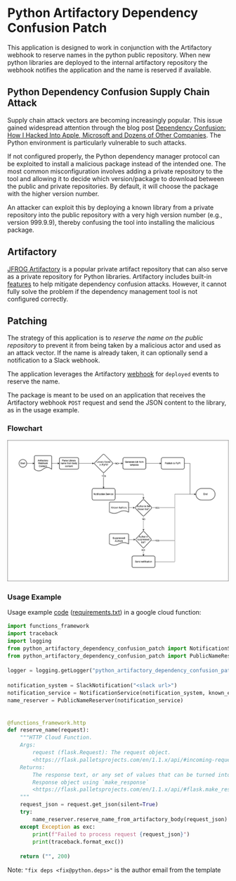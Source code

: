 # Python Artifactory Dependency Confusion Patch

This application is designed to work in conjunction with the Artifactory webhook to reserve names in the python public repository. When new python libraries are deployed to the internal artifactory repository the webhook notifies the application and the name is reserved if available.

## Python Dependency Confusion Supply Chain Attack

Supply chain attack vectors are becoming increasingly popular. This issue gained widespread attention through the blog post [Dependency Confusion: How I Hacked Into Apple, Microsoft and Dozens of Other Companies](https://medium.com/@alex.birsan/dependency-confusion-4a5d60fec610). The Python environment is particularly vulnerable to such attacks.

If not configured properly, the Python dependency manager protocol can be exploited to install a malicious package instead of the intended one. The most common misconfiguration involves adding a private repository to the tool and allowing it to decide which version/package to download between the public and private repositories. By default, it will choose the package with the higher version number.

An attacker can exploit this by deploying a known library from a private repository into the public repository with a very high version number (e.g., version 999.9.9), thereby confusing the tool into installing the malicious package.

## Artifactory

[JFROG Artifactory](https://jfrog.com/artifactory/) is a popular private artifact repository that can also serve as a private repository for Python libraries. Artifactory includes built-in [features](https://jfrog.com/blog/addressing-the-npm-manifest-confusion-vulnerability/) to help mitigate dependency confusion attacks. However, it cannot fully solve the problem if the dependency management tool is not configured correctly.

## Patching

The strategy of this application is to *reserve the name on the public repository* to prevent it from being taken by a malicious actor and used as an attack vector. If the name is already taken, it can optionally send a notification to a Slack webhook.

The application leverages the Artifactory [webhook](https://jfrog.com/help/r/jfrog-platform-administration-documentation/predefined-webhooks) for `deployed` events to reserve the name.

The package is meant to be used on an application that receives the Artifactory webhook `POST` request and send the JSON content to the library, as in the usage example.

### Flowchart

![flowchart](./docs/static/flowchart.png)

### Usage Example

Usage example [code](./docs/cloud_function_example.py) ([requirements.txt](./docs/gcf_requirements.txt)) in a google cloud function:

```python
import functions_framework
import traceback
import logging
from python_artifactory_dependency_confusion_patch import NotificationService, SlackNotification
from python_artifactory_dependency_confusion_patch import PublicNameReserver

logger = logging.getLogger("python_artifactory_dependency_confusion_patch")

notification_system = SlackNotification("<slack url>")
notification_service = NotificationService(notification_system, known_emails={"fix deps <fix@python.deps>"})
name_reserver = PublicNameReserver(notification_service)


@functions_framework.http
def reserve_name(request):
    """HTTP Cloud Function.
    Args:
        request (flask.Request): The request object.
        <https://flask.palletsprojects.com/en/1.1.x/api/#incoming-request-data>
    Returns:
        The response text, or any set of values that can be turned into a
        Response object using `make_response`
        <https://flask.palletsprojects.com/en/1.1.x/api/#flask.make_response>.
    """
    request_json = request.get_json(silent=True)
    try:
        name_reserver.reserve_name_from_artifactory_body(request_json)
    except Exception as exc:
        print(f"Failed to process request {request_json}")
        print(traceback.format_exc())

    return ("", 200)

```

Note: `"fix deps <fix@python.deps>"` is the author email from the template